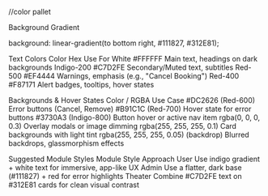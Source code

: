 //color pallet


Background Gradient

background: linear-gradient(to bottom right, #111827, #312E81);

Text Colors
Color	Hex	Use For
White	#FFFFFF	Main text, headings on dark backgrounds
Indigo-200	#C7D2FE	Secondary/Muted text, subtitles
Red-500	#EF4444	Warnings, emphasis (e.g., "Cancel Booking")
Red-400	#F87171	Alert badges, tooltips, hover states

Backgrounds & Hover States
Color / RGBA	Use Case
#DC2626 (Red-600)	Error buttons (Cancel, Remove)
#B91C1C (Red-700)	Hover state for error buttons
#3730A3 (Indigo-800)	Button hover or active nav item
rgba(0, 0, 0, 0.3)	Overlay modals or image dimming
rgba(255, 255, 255, 0.1)	Card backgrounds with light tint
rgba(255, 255, 255, 0.05) (backdrop)	Blurred backdrops, glassmorphism effects

Suggested Module Styles
Module	Style Approach
User	Use indigo gradient + white text for immersive, app-like UX
Admin	Use a flatter, dark base (#111827) + red for error highlights
Theater	Combine #C7D2FE text on #312E81 cards for clean visual contrast